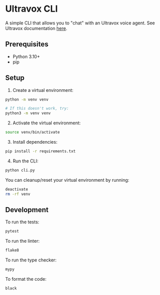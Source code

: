 # Ultravox CLI

A simple CLI that allows you to "chat" with an Ultravox voice agent. See Ultravox documentation [here](https://www.ultravox.ai/).

## Prerequisites

- Python 3.10+
- pip

## Setup

1. Create a virtual environment:

```bash
python -m venv venv

# If this doesn't work, try:
python3 -m venv venv
```

2. Activate the virtual environment:

```bash
source venv/bin/activate
```

3. Install dependencies:

```bash
pip install -r requirements.txt
```

4. Run the CLI:

```bash
python cli.py
```

You can cleanup/reset your virtual environment by running:

```bash
deactivate
rm -rf venv
```

## Development

To run the tests:

```bash
pytest
```

To run the linter:

```bash
flake8
```

To run the type checker:

```bash
mypy
```

To format the code:

```bash
black
```
